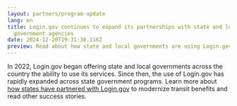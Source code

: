 ```yaml
---
layout: partners/program-update
lang: en
title: Login.gov continues to expand its partnerships with state and local
  government agencies
date: 2024-12-20T19:31:30.116Z
preview: Read about how state and local governments are using Login.gov’s services.
---
```

In 2022, Login.gov began offering state and local governments across the country the ability to use its services. Since then, the use of Login.gov has rapidly expanded across state government programs. Learn more about [how states have partnered with Login.gov](https://www.gsa.gov/blog/2024/08/26/gsas-logingov-expands-services-into-states) to modernize transit benefits and read other success stories.